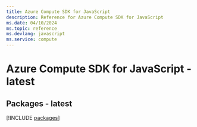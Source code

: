 ```yaml
---
title: Azure Compute SDK for JavaScript
description: Reference for Azure Compute SDK for JavaScript
ms.date: 04/10/2024
ms.topic: reference
ms.devlang: javascript
ms.service: compute
---
```

# Azure Compute SDK for JavaScript - latest
## Packages - latest
[!INCLUDE [packages](compute-index.md)]